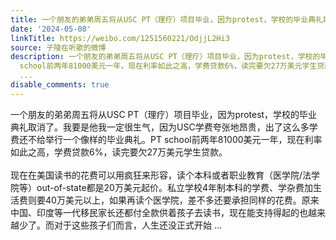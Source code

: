 ```yaml
---
title: 一个朋友的弟弟周五将从USC PT（理疗）项目毕业，因为protest，学校的毕业典礼取消了。我要是他我一定很生气，因为USC学费夸张地昂贵，出了这么多学费还不给举行...
date: '2024-05-08'
linkTitle: https://weibo.com/1251560221/OdjjL2Hi3
source: 子陵在听歌的微博
description: 一个朋友的弟弟周五将从USC PT（理疗）项目毕业，因为protest，学校的毕业典礼取消了。我要是他我一定很生气，因为USC学费夸张地昂贵，出了这么多学费还不给举行一个像样的毕业典礼。PT
  school前两年81000美元一年，现在利率如此之高，学费贷款6%，读完要欠27万美元学生贷款。<br><br>现在在美国读书的花费可以用疯狂来形容，读个本科或者职业教育（医学院/法学院等）out-of-state都是20万美元起价。私立学校4年制本科的学费、学杂费加生活费则要40万美元以上，如果再读个医学院，差不多还要承担同样的花费。原来中国、印度等一代移民家长还都付全款供着孩子去读书，现在能支持得起的也越来越少了。而对于这些孩子们而言，人生还没正式开始
  ...
disable_comments: true
---
```

一个朋友的弟弟周五将从USC PT（理疗）项目毕业，因为protest，学校的毕业典礼取消了。我要是他我一定很生气，因为USC学费夸张地昂贵，出了这么多学费还不给举行一个像样的毕业典礼。PT school前两年81000美元一年，现在利率如此之高，学费贷款6%，读完要欠27万美元学生贷款。<br><br>现在在美国读书的花费可以用疯狂来形容，读个本科或者职业教育（医学院/法学院等）out-of-state都是20万美元起价。私立学校4年制本科的学费、学杂费加生活费则要40万美元以上，如果再读个医学院，差不多还要承担同样的花费。原来中国、印度等一代移民家长还都付全款供着孩子去读书，现在能支持得起的也越来越少了。而对于这些孩子们而言，人生还没正式开始 ...